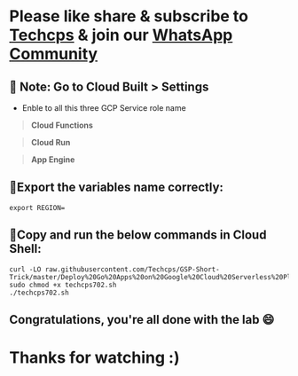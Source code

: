 

# Please like share & subscribe to [Techcps](https://www.youtube.com/@techcps) & join our [WhatsApp Community](https://whatsapp.com/channel/0029Va9nne147XeIFkXYv71A)

## 🚨 Note: Go to Cloud Built > Settings
* Enble to all this three GCP Service role name

> **Cloud Functions**

> **Cloud Run**

> **App Engine**

## 🚨Export the variables name correctly:
```
export REGION=
```

## 🚨Copy and run the below commands in Cloud Shell:
```
curl -LO raw.githubusercontent.com/Techcps/GSP-Short-Trick/master/Deploy%20Go%20Apps%20on%20Google%20Cloud%20Serverless%20Platforms/techcps702.sh
sudo chmod +x techcps702.sh
./techcps702.sh
```

## Congratulations, you're all done with the lab 😄

# Thanks for watching :)
